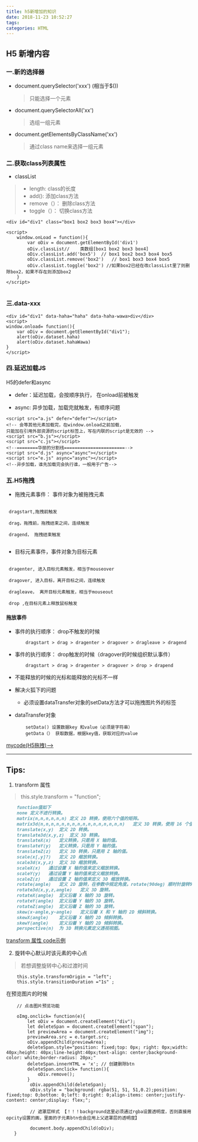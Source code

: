 ```yaml
---
title: h5新增加的知识
date: 2018-11-23 10:52:27
tags:
categories: HTML
---
```

## H5 新增内容

### 一.新的选择器
* document.querySelector('xxx') (相当于$())
   > 只能选择一个元素
* document.querySelectorAll('xx')
   > 选组一组元素
* document.getElementsByClassName('xx')
    >通过class name来选择一组元素

### 二.获取class列表属性
*    classList
>   - length: class的长度
>   - add(): 添加class方法
>   - remove（）： 删除class方法
>   - toggle（）： 切换class方法

```
<div id="div1" class="box1 box2 box3 box4"></div>

<script>
    window.onLoad = function(){
        var oDiv = document.getElementById('div1')
        oDiv.classList//    类数组[box1 box2 box3 box4]
        oDiv.classList.add('box5')  // box1 box2 box3 box4 box5
        oDiv.classList.remove('box2')   // box1 box3 box4 box5
        oDiv.classList.toggle('box2') //如果box2已经在改classList里了则删除box2，如果不存在则添加box2
    }
</script>
    
```

### 三.data-xxx

```
<div id="div1" data-haha="haha" data-haha-wawa>div</div>
<script>
window.onload= function(){
    var oDiv = document.getElementById("div1");
    alert(oDiv.dataset.haha)   
    alert(oDiv.dataset.hahaWawa) 
}
</script>
```

### 四.延迟加载JS
H5的defer和async
* defer：延迟加载，会按顺序执行， 在onload前被触发

* async: 异步加载，加载完就触发，有顺序问题

```
<script src="a.js" defer="defer"></script> 
<!-- 会等其他元素加载完，在window.onload之前加载，
只能加在引用外部资源的script标签上，写在内联的script是无效的 -->
<script src="b.js"></script>
<script src="c.js"></script>
<!--========华丽的分割线=======================-->
<script src="d.js" async="async"></script>
<script src="e.js" async="async"></script>
<!--异步加载，谁先加载完会执行谁，一般用于广告-->
```

### 五.H5拖拽
* 拖拽元素事件： 事件对象为被拖拽元素

```

 dragstart,拖拽前触发

 drag，拖拽前，拖拽结束之间，连续触发

 dragend， 拖拽结束触发
 
```

* 目标元素事件，事件对象为目标元素

```

 dragenter, 进入目标元素触发，相当于mouseover

 dragover, 进入目标，离开目标之间，连续触发

 dragleave， 离开目标元素触发，相当于mouseout

 drop ,在目标元素上释放鼠标触发

```
#### 拖放事件

* 事件的执行顺序： drop不触发的时候
    
    ```
        dragstart > drag > dragenter > dragover > dragleave > dragend 
    ```
    
* 事件的执行顺序： drop触发的时候（dragover的时候组织默认事件）

    ```
        dragstart > drag > dragenter > dragover > drop > drapend 
    ```

* 不能释放的时候的光标和能释放的光标不一样

* 解决火狐下的问题
    - 必须设置dataTransfer对象的setData方法才可以拖拽图片外的标签

* dataTransfer对象
    ```
        setData() 设置数据key 和value（必须是字符串）
        getData（） 获取数据，根据key值，获取对应的value 
    ```
    
      
[mycode(H5拖拽)-->](https://codepen.io/daivd_dai/pen/zMWWpM)

---
## Tips:

1. transform 属性

> this.style.transform = "function";

```markdown
    function值如下
    none 定义不进行转换。
    matrix(n,n,n,n,n,n)	定义 2D 转换，使用六个值的矩阵。
    matrix3d(n,n,n,n,n,n,n,n,n,n,n,n,n,n,n,n)	定义 3D 转换，使用 16 个值的 4x4 矩阵。
    translate(x,y)	定义 2D 转换。
    translate3d(x,y,z)	定义 3D 转换。
    translateX(x)	定义转换，只是用 X 轴的值。
    translateY(y)	定义转换，只是用 Y 轴的值。
    translateZ(z)	定义 3D 转换，只是用 Z 轴的值。
    scale(x[,y]?)	定义 2D 缩放转换。
    scale3d(x,y,z)	定义 3D 缩放转换。
    scaleX(x)	通过设置 X 轴的值来定义缩放转换。
    scaleY(y)	通过设置 Y 轴的值来定义缩放转换。
    scaleZ(z)	通过设置 Z 轴的值来定义 3D 缩放转换。
    rotate(angle)	定义 2D 旋转，在参数中规定角度。rotate(90deg) 顺时针旋转90度，rotate(-90deg) 逆时针旋转90度
    rotate3d(x,y,z,angle)	定义 3D 旋转。
    rotateX(angle)	定义沿着 X 轴的 3D 旋转。
    rotateY(angle)	定义沿着 Y 轴的 3D 旋转。
    rotateZ(angle)	定义沿着 Z 轴的 3D 旋转。
    skew(x-angle,y-angle)	定义沿着 X 和 Y 轴的 2D 倾斜转换。
    skewX(angle)	定义沿着 X 轴的 2D 倾斜转换。
    skewY(angle)	定义沿着 Y 轴的 2D 倾斜转换。
    perspective(n)	为 3D 转换元素定义透视视图。

```
[transform 属性 code示例 ](https://c.runoob.com/codedemo/3391)

2. 旋转中心默认时该元素的中心点

> 若想调整旋转中心和过渡时间

```
    this.style.transformOrigin = "left";
    this.style.transitionDuration ="1s" ;
```

在预览图片的时候

```
    // 点击图片预览功能
    
    oImg.onclick= function(e){
        let oDiv = document.createElement("div");
        let deleteSpan = document.createElement("span");
        let previewArea = document.createElement("img");
        previewArea.src = e.target.src;
        oDiv.appendChild(previewArea);
        deleteSpan.style="position: fixed;top: 0px; right: 0px;width: 40px;height: 40px;line-height:40px;text-align: center;background-color: white;border-radius: 20px;"
        deleteSpan.innerHTML = 'x'; // 创建删除btn
        deleteSpan.onclick= function(){
            oDiv.remove();
        }
         oDiv.appendChild(deleteSpan);
         oDiv.style = "background: rgba(51, 51, 51,0.2);position: fixed;top: 0;bottom: 0;left: 0;right: 0;align-items: center;justify-content: center;display: flex;";
         
         // 遮罩层样式 【！！！background这里必须通过rgba设置透明度，否则直接用opcity设置的画，里面的子元素btn也会应用上父遮罩层的透明度】
         
         document.body.appendChild(oDiv);
   }
   
```
